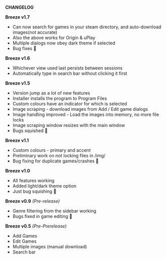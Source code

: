 **CHANGELOG**

**Breeze v1.7**
* Can now search for games in your steam directory, and auto-download images(not accurate)
* Also the above works for Origin & uPlay
* Multiple dialogs now obey dark theme if selected
* Bug fixes 🐛


**Breeze v1.6**
* Whichever view used last persists between sessions
* Automatically type in search bar without clicking it first


**Breeze v1.5** 
* Version jump as a lot of new features
* Installer installs the program to Program Files
* Custom colours have an indicator for which is selected
* Image scraping - download images from Add / Edit game dialogs
* Image handling improved - Load the images into memory, no more file locks
* Image scraping window resizes with the main window
* Bugs squished 🐛


**Breeze v1.1**
* Custom colours - primary and accent
* Preliminary work on not locking files in /img/
* Bug fixing for duplicate games/crashes 🐛


**Breeze v1.0**
* All features working
* Added light/dark theme option
* Just bug squishing 🐛


**Breeze v0.9** *(Pre-release)*
* Genre filtering from the sidebar working
* Bugs fixed in game editing 🐛


**Breeze v0.5** *(Pre-Prerelease)*
* Add Games
* Edit Games
* Multiple images (manual download)
* Search bar
